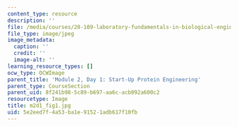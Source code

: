 ```yaml
---
content_type: resource
description: ''
file: /media/courses/20-109-laboratory-fundamentals-in-biological-engineering-spring-2010/5e2eed7f4a53ba1e91521adb617f10fb_m2d1_fig1.jpg
file_type: image/jpeg
image_metadata:
  caption: ''
  credit: ''
  image-alt: ''
learning_resource_types: []
ocw_type: OCWImage
parent_title: 'Module 2, Day 1: Start-Up Protein Engineering'
parent_type: CourseSection
parent_uid: 8f241b98-5c89-b697-aa6c-acb092a600c2
resourcetype: Image
title: m2d1_fig1.jpg
uid: 5e2eed7f-4a53-ba1e-9152-1adb617f10fb
---
```

